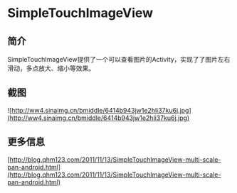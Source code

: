 # SimpleTouchImageView

## 简介

SimpleTouchImageView提供了一个可以查看图片的Activity，实现了了图片左右滑动，多点放大、缩小等效果。

## 截图

![http://ww4.sinaimg.cn/bmiddle/6414b943jw1e2hli37ku6j.jpg](http://ww4.sinaimg.cn/bmiddle/6414b943jw1e2hli37ku6j.jpg)

## 更多信息

[http://blog.qhm123.com/2011/11/13/SimpleTouchImageView-multi-scale-pan-android.html](http://blog.qhm123.com/2011/11/13/SimpleTouchImageView-multi-scale-pan-android.html)